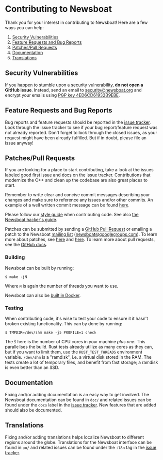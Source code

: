 # Contributing to Newsboat

Thank you for your interest in contributing to Newsboat! Here are a few ways
you can help:

1. [Security Vulnerabilities](#security-vulnerabilities)
2. [Feature Requests and Bug Reports](#feature-requests-and-bug-reports)
3. [Patches/Pull Requests](#patchespull-requests)
4. [Documentation](#documentation)
5. [Translations](#translations)


## Security Vulnerabilities

If you happen to stumble upon a security vulnerability, **do not open a GitHub issue**.
Instead, send an email to security@newsboat.org and encrypt your emails using
[PGP key 4ED6CD61932B9EBE](https://newsboat.org/newsboat.pgp).


## Feature Requests and Bug Reports

Bug reports and feature requests should be reported in the
[issue tracker](https://github.com/newsboat/newsboat/issues). Look through the
issue tracker to see if your bug report/feature request was not already
reported. Don't forget to look through the closed issues, as your request might
have been already fulfilled. But if in doubt, please file an issue anyway!


## Patches/Pull Requests

If you are looking for a place to start contributing, take a look at the issues labeled
[good first issue](https://github.com/newsboat/newsboat/labels/good%20first%20issue)
and [docs](https://github.com/newsboat/newsboat/labels/docs) on the issue tracker.
Contributions that modernize the C++ and clean up the codebase are also great places
to start.

Remember to write clear and concise commit messages describing your changes and make
sure to reference any issues and/or other commits. An example of a well written
commit message can be found [here](https://chris.beams.io/posts/git-commit/).

Please follow our [style guide](doc/internal/code-style.markdown) when
contributing code. See also [the Newsboat hacker's
guide](doc/internal/hackers-guide.asciidoc).

Patches can be submitted by sending a
[GitHub Pull Request](https://github.com/newsboat/newsboat/pull/new/master) or
emailing a patch to the Newsboat
[mailing list](https://groups.google.com/group/newsboat) (newsboat@googlegroups.com).
To learn more about patches, see
[here](https://www.kernel.org/doc/html/latest/process/submitting-patches.html) and
[here](https://github.com/git/git/blob/master/Documentation/SubmittingPatches). To
learn more about pull requests,
see the [GitHub docs](https://docs.github.com/en/free-pro-team@latest/github/collaborating-with-issues-and-pull-requests/creating-a-pull-request).

### Building

Newsboat can be built by running:

	$ make -jN

Where `N` is again the number of threads you want to use.

Newsboat can also be [built in Docker](doc/docker.md).

### Testing

When contributing code, it's wise to test your code to ensure it it hasn't
broken existing functionality. This can by done by running:

	$ TMPDIR=/dev/shm make -j5 PROFILE=1 check

The `5` here is the number of CPU cores in your machine *plus one*. This
parallelises the build. Rust tests already utilize as many cores as they can,
but if you want to limit them, use the `RUST_TEST_THREADS` environment variable.
`/dev/shm` is a "ramdisk", i.e. a virtual disk stored in the RAM. The tests
create a lot of temporary files, and benefit from fast storage; a ramdisk is
even better than an SSD.


## Documentation

Fixing and/or adding documentation is an easy way to get involved. The Newsboat
documentation can be found in `doc/` and related issues can be found under the
`docs` label in the
[issue tracker](https://github.com/newsboat/newsboat/labels/docs). New features
that are added should also be documented.


## Translations

Fixing and/or adding translations helps localize Newsboat to different regions
around the globe. Translations for the Newsboat interface can be found in `po/`
and related issues can be found under the `i18n` tag in the
[issue tracker](https://github.com/newsboat/newsboat/labels/i18n).
